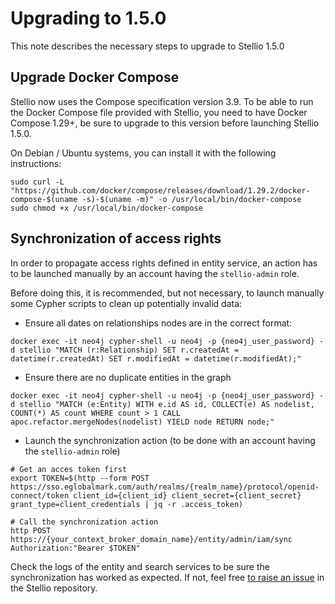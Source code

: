 # Upgrading to 1.5.0

This note describes the necessary steps to upgrade to Stellio 1.5.0

## Upgrade Docker Compose

Stellio now uses the Compose specification version 3.9. To be able to run the Docker Compose file provided with Stellio, you need to have Docker Compose 1.29+, be sure to upgrade to this version before launching Stellio 1.5.0.

On Debian / Ubuntu systems, you can install it with the following instructions:

```
sudo curl -L "https://github.com/docker/compose/releases/download/1.29.2/docker-compose-$(uname -s)-$(uname -m)" -o /usr/local/bin/docker-compose
sudo chmod +x /usr/local/bin/docker-compose
```

## Synchronization of access rights

In order to propagate access rights defined in entity service, an action has to be launched manually by an account having the `stellio-admin` role.

Before doing this, it is recommended, but not necessary, to launch manually some Cypher scripts to clean up potentially invalid data:

* Ensure all dates on relationships nodes are in the correct format:

```
docker exec -it neo4j cypher-shell -u neo4j -p {neo4j_user_password} -d stellio "MATCH (r:Relationship) SET r.createdAt = datetime(r.createdAt) SET r.modifiedAt = datetime(r.modifiedAt);"
```

* Ensure there are no duplicate entities in the graph

```
docker exec -it neo4j cypher-shell -u neo4j -p {neo4j_user_password} -d stellio "MATCH (e:Entity) WITH e.id AS id, COLLECT(e) AS nodelist, COUNT(*) AS count WHERE count > 1 CALL apoc.refactor.mergeNodes(nodelist) YIELD node RETURN node;"
```

* Launch the synchronization action (to be done with an account having the `stellio-admin` role)

```
# Get an acces token first
export TOKEN=$(http --form POST https://sso.eglobalmark.com/auth/realms/{realm_name}/protocol/openid-connect/token client_id={client_id} client_secret={client_secret} grant_type=client_credentials | jq -r .access_token)

# Call the synchronization action
http POST https://{your_context_broker_domain_name}/entity/admin/iam/sync Authorization:"Bearer $TOKEN"
```

Check the logs of the entity and search services to be sure the synchronization has worked as expected. If not, feel free [to raise an issue](https://github.com/stellio-hub/stellio-context-broker/issues/new/choose) in the Stellio repository.
